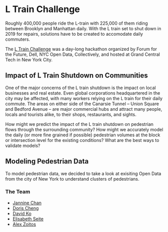# L Train Challenge

Roughly 400,000 people ride the L-train with 225,000 of them riding between Brooklyn and Manhattan daily.
With the L train set to shut down in 2019 for repairs, solutions have to be created to accomodate daily commuters.

The [L Train Challenge](https://www.eventbrite.com/e/the-open-data-l-train-innovation-challenge-powered-by-nyc-open-data-tickets-42943870272) was a day-long hackathon organized by Forum for the Future, Dell, NYC Open Data, Collectively, and hosted at Grand Central Tech in New York City.

## Impact of L Train Shutdown on Communities

One of the major concerns of the L train shutdown is the impact on local businesses and real estate.
Even global corporations headquartered in the city may be affected, with many workers relying on
the L train for their daily commute. The areas on either side of the Canarsie Tunnel – Union Square
and Bedford Avenue – are major commercial hubs and attract many people, locals and tourists alike,
to their shops, restaurants, and sights.

How might we predict the impact of the L train shutdown on pedestrian flows
through the surrounding community? How might we accurately model the daily (or more fine grained if possible) pedestrian volumes at the block or intersection level for the existing conditions? What are the best ways to validate models?

## Modeling Pedestrian Data

To model pedestrian data, we decided to take a look at exisiting Open Data from the city of New York to understand clusters of pedestrians. 

### The Team

* [Jannine Chan](https://github.com/jn9cn)
* [Doris Cheng](https://github.com/dorcheng)
* [David Ko](https://github.com/daveyko)
* [Elisabeth Seite](https://github.com/eseite47)
* [Alex Zoitos](https://github.com/azoitos)